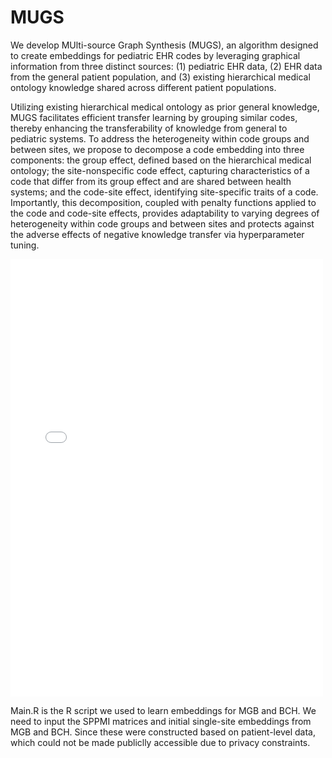 # MUGS
We develop MUlti-source Graph Synthesis (MUGS), an algorithm designed to create embeddings for pediatric EHR codes by leveraging graphical information from three distinct sources: (1) pediatric EHR data, (2) EHR data from the general patient population, and (3) existing hierarchical medical ontology knowledge shared across different patient populations. 

Utilizing existing hierarchical medical ontology as prior general knowledge, MUGS facilitates efficient transfer learning by grouping similar codes, thereby enhancing the transferability of knowledge from general to pediatric systems. To address the heterogeneity within code groups and between sites, we propose to decompose a code embedding into three components: the group effect, defined based on the hierarchical medical ontology; the site-nonspecific code effect, capturing characteristics of a code that differ from its group effect and are shared between health systems; and the code-site effect, identifying site-specific traits of a code. Importantly, this decomposition, coupled with penalty functions applied to the code and code-site effects, provides adaptability to varying degrees of heterogeneity within code groups and between sites and protects against the adverse effects of negative knowledge transfer via hyperparameter tuning.

<embed src="images/MUGSFlowchart.pdf" type="application/pdf" width="500" height="700">

Main.R is the R script we used to learn embeddings for MGB and BCH. We need to input the SPPMI matrices and initial single-site embeddings from MGB and BCH. Since these were constructed based on patient-level data, which could not be made publiclly accessible due to privacy constraints. 
